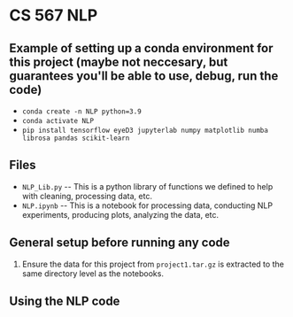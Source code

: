 # CS 567 NLP

## Example of setting up a conda environment for this project (maybe not neccesary, but guarantees you'll be able to use, debug, run the code)
* `conda create -n NLP python=3.9`
* `conda activate NLP`
* `pip install tensorflow eyeD3 jupyterlab numpy matplotlib numba librosa pandas scikit-learn`

## Files
* `NLP_Lib.py` -- This is a python library of functions we defined to help with cleaning, processing data, etc.
* `NLP.ipynb` -- This is a notebook for processing data, conducting NLP experiments, producing plots, analyzing the data, etc.

## General setup before running any code
1. Ensure the data for this project from `project1.tar.gz` is extracted to the same directory level as the notebooks.

## Using the NLP code
